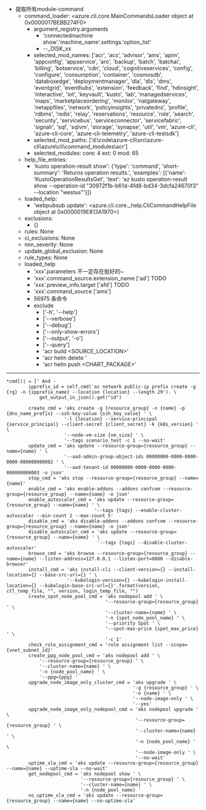- 提取所有module-command
  - command_loader: <azure.cli.core.MainCommandsLoader object at 0x0000017BEBB274F0>
    - argument_registry.arguments
      - 'connectedmachine show'.'machine_name'.settings.'option_list'
      - --_DISK_xx
    - selected_mod_names: ['acr', 'acs', 'advisor', 'ams', 'apim', 'appconfig', 'appservice', 'aro', 'backup', 'batch', 'batchai', 'billing', 'botservice', 'cdn', 'cloud', 'cognitiveservices', 'config', 'configure', 'consumption', 'container', 'cosmosdb', 'databoxedge', 'deploymentmanager', 'dla', 'dls', 'dms', 'eventgrid', 'eventhubs', 'extension', 'feedback', 'find', 'hdinsight', 'interactive', 'iot', 'keyvault', 'kusto', 'lab', 'managedservices', 'maps', 'marketplaceordering', 'monitor', 'natgateway', 'netappfiles', 'network', 'policyinsights', 'privatedns', 'profile', 'rdbms', 'redis', 'relay', 'reservations', 'resource', 'role', 'search', 'security', 'servicebus', 'serviceconnector', 'servicefabric', 'signalr', 'sql', 'sqlvm', 'storage', 'synapse', 'util', 'vm', 'azure-cli', 'azure-cli-core', 'azure-cli-telemetry', 'azure-cli-testsdk']
    - selected_mod_paths: ['d:\\code\\azure-cli\\src\\azure-cli\\azure\\cli\\command_modules\\acr']
    - selected_modules: core: 4 ext: 0 mod: 65
  - help_file_entries: 
    - 'kusto operation-result show': {'type': 'command', 'short-summary': 'Returns operation results.', 'examples': [{'name': 'KustoOperationResultsGet', 'text': 'az kusto operation-result show --operation-id "30972f1b-b61d-4fd8-bd34-3dcfa24670f3" --location "westus"'}]}
  - loaded_help:
    - 'webpubsub update': <azure.cli.core._help.CliCommandHelpFile object at 0x0000019E813A1970>}
  - exclusions:
    - {}
  - rules: None
  - ci_exclusions: None
  - min_severity: None
  - update_global_exclusion: None
  - rule_types: None
  - loaded_help
    - 'xxx'.parameters 不一定存在挺好的~
    - 'xxx'.command_source.extension_name ['ad'] TODO
    - 'xxx'.preview_info.target ['afd'] TODO
    - 'xxx'.command_source ['ams']
    - 56975 条命令
    - exclude 
      - ['-h', '--help']
      - ['--verbose']
      - ['--debug']
      - ['--only-show-errors']
      - ['--output', '-o']
      - ['--query']
      - 'acr build <SOURCE_LOCATION>'
      - 'acr helm delete <CHART>'
      - 'acr helm push <CHART_PACKAGE>'

---
```
*cmd[(| = ]' And - 
        ipprefix_id = self.cmd('az network public-ip prefix create -g {rg} -n {ipprefix_name} --location {location} --length 29'). \
            get_output_in_json().get("id")
        
        create_cmd = 'aks create -g {resource_group} -n {name} -p {dns_name_prefix} --ssh-key-value {ssh_key_value} ' \
                     '-l {location} --service-principal {service_principal} --client-secret {client_secret} -k {k8s_version} ' \
                     '--node-vm-size {vm_size} ' \
                     '--tags scenario_test -c 1 --no-wait'
        update_cmd = 'aks update --resource-group={resource_group} --name={name} ' \
                     '--aad-admin-group-object-ids 00000000-0000-0000-0000-000000000002 ' \
                     '--aad-tenant-id 00000000-0000-0000-0000-000000000003 -o json'
        stop_cmd = 'aks stop --resource-group={resource_group} --name={name}'
        enable_cmd = 'aks enable-addons --addons confcom --resource-group={resource_group} --name={name} -o json'
        enable_autoscaler_cmd = 'aks update --resource-group={resource_group} --name={name} ' \
                                '--tags {tags} --enable-cluster-autoscaler --min-count 2 --max-count 5'
        disable_cmd = 'aks disable-addons --addons confcom --resource-group={resource_group} --name={name} -o json'
        disable_autoscaler_cmd = 'aks update --resource-group={resource_group} --name={name} ' \
                                 '--tags {tags} --disable-cluster-autoscaler'
        browse_cmd = 'aks browse --resource-group={resource_group} --name={name} --listen-address=127.0.0.1 --listen-port=8080 --disable-browser'
        install_cmd = 'aks install-cli --client-version={} --install-location={} --base-src-url={} ' \
                      '--kubelogin-version={} --kubelogin-install-location={} --kubelogin-base-src-url={}'.format(version, ctl_temp_file, "", version, login_temp_file, "")
        create_spot_node_pool_cmd = 'aks nodepool add ' \
                                    '--resource-group={resource_group} ' \
                                    '--cluster-name={name} ' \
                                    '-n {spot_node_pool_name} ' \
                                    '--priority Spot ' \
                                    '--spot-max-price {spot_max_price} ' \
                                    '-c 1'
        check_role_assignment_cmd = 'role assignment list --scope={vnet_subnet_id}'
        create_ppg_node_pool_cmd = 'aks nodepool add ' \
            '--resource-group={resource_group} ' \
            '--cluster-name={name} ' \
            '-n {node_pool_name} ' \
            '--ppg={ppg} '
        upgrade_node_image_only_cluster_cmd = 'aks upgrade ' \
                                              '-g {resource_group} ' \
                                              '-n {name} ' \
                                              '--node-image-only ' \
                                              '--yes'
        upgrade_node_image_only_nodepool_cmd = 'aks nodepool upgrade ' \
                                               '--resource-group={resource_group} ' \
                                               '--cluster-name={name} ' \
                                               '-n {node_pool_name} ' \
                                               '--node-image-only ' \
                                               '--no-wait'
        uptime_sla_cmd = 'aks update --resource-group={resource_group} --name={name} --uptime-sla --no-wait'
        get_nodepool_cmd = 'aks nodepool show ' \
                           '--resource-group={resource_group} ' \
                           '--cluster-name={name} ' \
                           '-n {node_pool_name} '
        no_uptime_sla_cmd = 'aks update --resource-group={resource_group} --name={name} --no-uptime-sla'
```